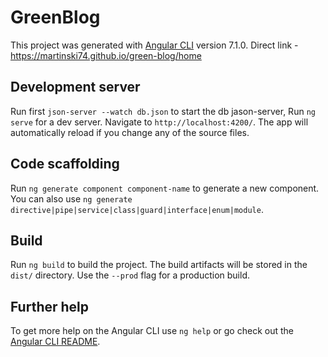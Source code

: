 # GreenBlog

This project was generated with [Angular CLI](https://github.com/angular/angular-cli) version 7.1.0.
Direct link - https://martinski74.github.io/green-blog/home

## Development server
Run first `json-server --watch db.json` to start the db jason-server, 
Run `ng serve` for a dev server. Navigate to `http://localhost:4200/`. The app will automatically reload if you change any of the source files.

## Code scaffolding

Run `ng generate component component-name` to generate a new component. You can also use `ng generate directive|pipe|service|class|guard|interface|enum|module`.

## Build

Run `ng build` to build the project. The build artifacts will be stored in the `dist/` directory. Use the `--prod` flag for a production build.


## Further help

To get more help on the Angular CLI use `ng help` or go check out the [Angular CLI README](https://github.com/angular/angular-cli/blob/master/README.md).
